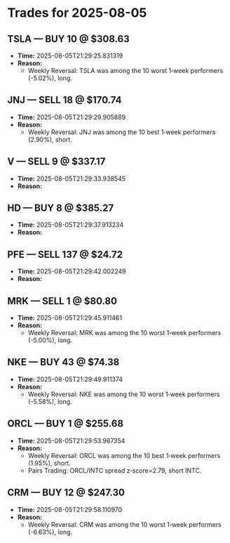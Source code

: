 # Trades for 2025-08-05

## TSLA — BUY 10 @ $308.63
- **Time:** 2025-08-05T21:29:25.831319
- **Reason:**
  - Weekly Reversal: TSLA was among the 10 worst 1‑week performers (-5.02%), long.

## JNJ — SELL 18 @ $170.74
- **Time:** 2025-08-05T21:29:29.905889
- **Reason:**
  - Weekly Reversal: JNJ was among the 10 best 1‑week performers (2.90%), short.

## V — SELL 9 @ $337.17
- **Time:** 2025-08-05T21:29:33.938545
- **Reason:**

## HD — BUY 8 @ $385.27
- **Time:** 2025-08-05T21:29:37.913234
- **Reason:**

## PFE — SELL 137 @ $24.72
- **Time:** 2025-08-05T21:29:42.002249
- **Reason:**

## MRK — SELL 1 @ $80.80
- **Time:** 2025-08-05T21:29:45.911461
- **Reason:**
  - Weekly Reversal: MRK was among the 10 worst 1‑week performers (-5.00%), long.

## NKE — BUY 43 @ $74.38
- **Time:** 2025-08-05T21:29:49.911374
- **Reason:**
  - Weekly Reversal: NKE was among the 10 worst 1‑week performers (-5.58%), long.

## ORCL — BUY 1 @ $255.68
- **Time:** 2025-08-05T21:29:53.967354
- **Reason:**
  - Weekly Reversal: ORCL was among the 10 best 1‑week performers (1.95%), short.
  - Pairs Trading: ORCL/INTC spread z‑score=2.79, short INTC.

## CRM — BUY 12 @ $247.30
- **Time:** 2025-08-05T21:29:58.110970
- **Reason:**
  - Weekly Reversal: CRM was among the 10 worst 1‑week performers (-6.63%), long.

